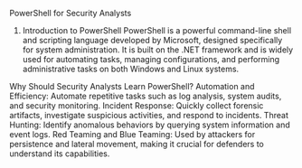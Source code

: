 PowerShell for Security Analysts
1. Introduction to PowerShell
PowerShell is a powerful command-line shell and scripting language developed by Microsoft, designed specifically for system administration. It is built on the .NET framework and is widely used for automating tasks, managing configurations, and performing administrative tasks on both Windows and Linux systems.

Why Should Security Analysts Learn PowerShell?
Automation and Efficiency: Automate repetitive tasks such as log analysis, system audits, and security monitoring.
Incident Response: Quickly collect forensic artifacts, investigate suspicious activities, and respond to incidents.
Threat Hunting: Identify anomalous behaviors by querying system information and event logs.
Red Teaming and Blue Teaming: Used by attackers for persistence and lateral movement, making it crucial for defenders to understand its capabilities.
